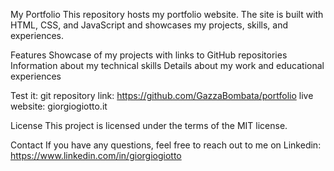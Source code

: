 My Portfolio
This repository hosts my portfolio website. The site is built with HTML, CSS, and JavaScript and showcases my projects, skills, and experiences.

Features
Showcase of my projects with links to GitHub repositories
Information about my technical skills
Details about my work and educational experiences

Test it:
git repository link: https://github.com/GazzaBombata/portfolio
live website: giorgiogiotto.it

License
This project is licensed under the terms of the MIT license.

Contact
If you have any questions, feel free to reach out to me on Linkedin: https://www.linkedin.com/in/giorgiogiotto

